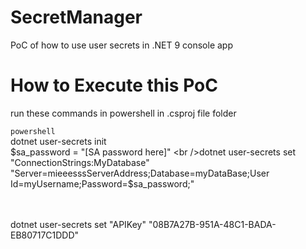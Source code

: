 # SecretManager
PoC of how to use user secrets in .NET 9 console app

# How to Execute this PoC
run these commands in powershell in .csproj file folder

```powershell```
<br />dotnet user-secrets init
<br />$sa_password = "[SA password here]"
<br />dotnet user-secrets set "ConnectionStrings:MyDatabase" "Server=mieeesssServerAddress;Database=myDataBase;User Id=myUsername;Password=$sa_password;"

<br /><br />
dotnet user-secrets set "APIKey" "08B7A27B-951A-48C1-BADA-EB80717C1DDD"
